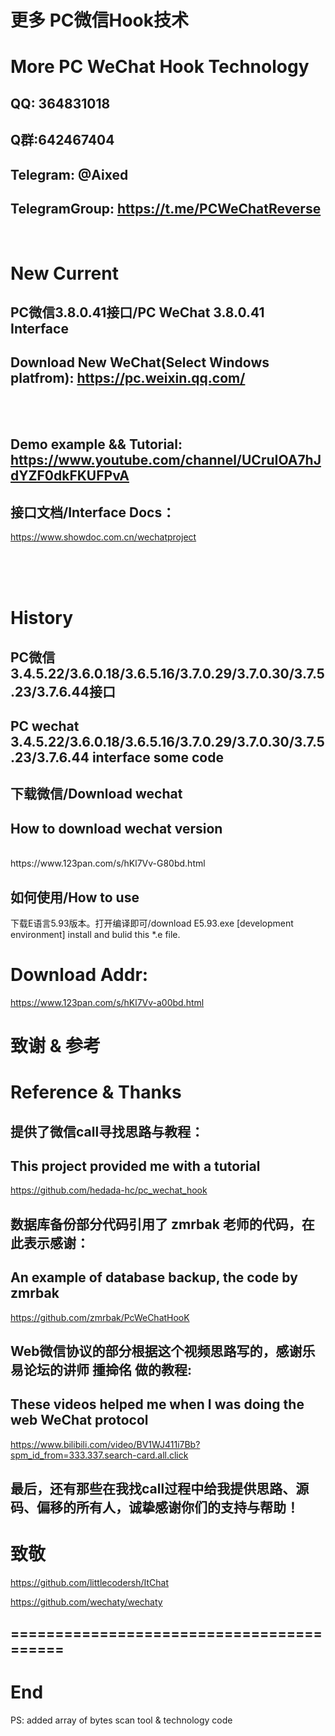 
# 更多 PC微信Hook技术
# More PC WeChat Hook Technology


## QQ: 364831018
## Q群:642467404
## Telegram: @Aixed
## TelegramGroup: https://t.me/PCWeChatReverse
</br>

# New Current
## PC微信3.8.0.41接口/PC WeChat 3.8.0.41 Interface 
## Download New WeChat(Select Windows platfrom): https://pc.weixin.qq.com/
</br>
</br>

## Demo example && Tutorial: https://www.youtube.com/channel/UCruIOA7hJdYZF0dkFKUFPvA

## 接口文档/Interface Docs：
https://www.showdoc.com.cn/wechatproject
</br>


</br>
</br>
</br>


# History
## PC微信3.4.5.22/3.6.0.18/3.6.5.16/3.7.0.29/3.7.0.30/3.7.5.23/3.7.6.44接口
## PC wechat 3.4.5.22/3.6.0.18/3.6.5.16/3.7.0.29/3.7.0.30/3.7.5.23/3.7.6.44 interface some code


## 下载微信/Download wechat
## How to download wechat version
</br>
https://www.123pan.com/s/hKl7Vv-G80bd.html



## 如何使用/How to use

下载E语言5.93版本。打开编译即可/download E5.93.exe [development environment] install and bulid this *.e file.
# Download Addr: 
https://www.123pan.com/s/hKl7Vv-a00bd.html


# 致谢 & 参考
# Reference & Thanks

## 提供了微信call寻找思路与教程：
## This project provided me with a tutorial

https://github.com/hedada-hc/pc_wechat_hook


## 数据库备份部分代码引用了 zmrbak 老师的代码，在此表示感谢：
## An example of database backup, the code by zmrbak

https://github.com/zmrbak/PcWeChatHooK

## Web微信协议的部分根据这个视频思路写的，感谢乐易论坛的讲师 揰掵佲 做的教程:  
## These videos helped me when I was doing the web WeChat protocol

https://www.bilibili.com/video/BV1WJ411i7Bb?spm_id_from=333.337.search-card.all.click

## 最后，还有那些在我找call过程中给我提供思路、源码、偏移的所有人，诚挚感谢你们的支持与帮助！

# 致敬

https://github.com/littlecodersh/ItChat

https://github.com/wechaty/wechaty



## =========================================
# End
PS: added array of bytes scan tool & technology code

